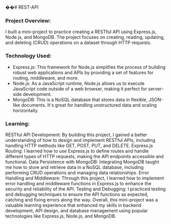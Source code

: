 
��#   R E S T - A P I 
 
<h3>Project Overview:</h3>

I built a mini-project to practice creating a RESTful API using Express.js, Node.js, and MongoDB. The project focuses on creating, reading, updating, and deleting (CRUD) operations on a dataset through HTTP requests.

<h3>Technology Used:</h3>

<ul>
  <li>Express.js: This framework for Node.js simplifies the process of building robust web applications and APIs by providing a set of features for routing, middleware, and more.</li>
  <li>
   Node.js: As a JavaScript runtime, Node.js allows us to execute JavaScript code outside of a web browser, making it perfect for server-side development. 
  </li>
  <li>MongoDB: This is a NoSQL database that stores data in flexible, JSON-like documents. It's great for handling unstructured data and scaling horizontally.</li>
</ul>



<h3>Learning:</h3>

RESTful API Development: By building this project, I gained a better understanding of how to design and implement RESTful APIs, including handling HTTP methods like GET, POST, PUT, and DELETE.
Express.js Routing: I learned how to use Express.js to define routes and handle different types of HTTP requests, making the API endpoints accessible and functional.
Data Persistence with MongoDB: Integrating MongoDB taught me how to store and retrieve data in a NoSQL database, including performing CRUD operations and managing data relationships.
Error Handling and Middleware: Through this project, I learned how to implement error handling and middleware functions in Express.js to enhance the security and reliability of the API.
Testing and Debugging: I practiced testing and debugging techniques to ensure the API functions as expected, catching and fixing errors along the way.
Overall, this mini-project was a valuable learning experience that enhanced my skills in backend development, API design, and database management using popular technologies like Express.js, Node.js, and MongoDB.


 
